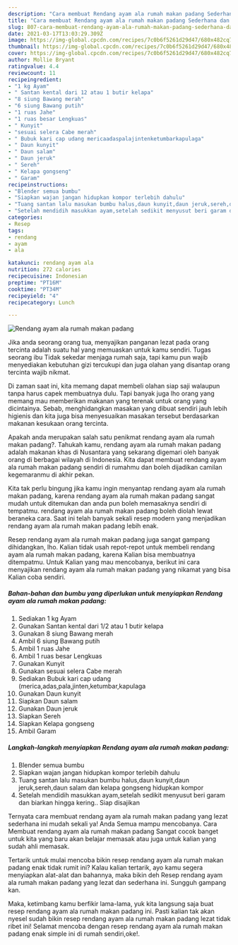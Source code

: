 ```yaml
---
description: "Cara membuat Rendang ayam ala rumah makan padang Sederhana dan Mudah Dibuat"
title: "Cara membuat Rendang ayam ala rumah makan padang Sederhana dan Mudah Dibuat"
slug: 807-cara-membuat-rendang-ayam-ala-rumah-makan-padang-sederhana-dan-mudah-dibuat
date: 2021-03-17T13:03:29.309Z
image: https://img-global.cpcdn.com/recipes/7c0b6f5261d29d47/680x482cq70/rendang-ayam-ala-rumah-makan-padang-foto-resep-utama.jpg
thumbnail: https://img-global.cpcdn.com/recipes/7c0b6f5261d29d47/680x482cq70/rendang-ayam-ala-rumah-makan-padang-foto-resep-utama.jpg
cover: https://img-global.cpcdn.com/recipes/7c0b6f5261d29d47/680x482cq70/rendang-ayam-ala-rumah-makan-padang-foto-resep-utama.jpg
author: Mollie Bryant
ratingvalue: 4.4
reviewcount: 11
recipeingredient:
- "1 kg Ayam"
- " Santan kental dari 12 atau 1 butir kelapa"
- "8 siung Bawang merah"
- "6 siung Bawang putih"
- "1 ruas Jahe"
- "1 ruas besar Lengkuas"
- " Kunyit"
- "sesuai selera Cabe merah"
- " Bubuk kari cap udang mericaadaspalajintenketumbarkapulaga"
- " Daun kunyit"
- " Daun salam"
- " Daun jeruk"
- " Sereh"
- " Kelapa gongseng"
- " Garam"
recipeinstructions:
- "Blender semua bumbu"
- "Siapkan wajan jangan hidupkan kompor terlebih dahulu"
- "Tuang santan lalu masukan bumbu halus,daun kunyit,daun jeruk,sereh,daun salam dan kelapa gongseng hidupkan kompor"
- "Setelah mendidih masukkan ayam,setelah sedikit menyusut beri garam dan biarkan hingga kering.. Siap disajikan"
categories:
- Resep
tags:
- rendang
- ayam
- ala

katakunci: rendang ayam ala 
nutrition: 272 calories
recipecuisine: Indonesian
preptime: "PT16M"
cooktime: "PT34M"
recipeyield: "4"
recipecategory: Lunch

---
```



![Rendang ayam ala rumah makan padang](https://img-global.cpcdn.com/recipes/7c0b6f5261d29d47/680x482cq70/rendang-ayam-ala-rumah-makan-padang-foto-resep-utama.jpg)

Jika anda seorang orang tua, menyajikan panganan lezat pada orang tercinta adalah suatu hal yang memuaskan untuk kamu sendiri. Tugas seorang ibu Tidak sekedar menjaga rumah saja, tapi kamu pun wajib menyediakan kebutuhan gizi tercukupi dan juga olahan yang disantap orang tercinta wajib nikmat.

Di zaman  saat ini, kita memang dapat membeli olahan siap saji walaupun tanpa harus capek membuatnya dulu. Tapi banyak juga lho orang yang memang mau memberikan makanan yang terenak untuk orang yang dicintainya. Sebab, menghidangkan masakan yang dibuat sendiri jauh lebih higienis dan kita juga bisa menyesuaikan masakan tersebut berdasarkan makanan kesukaan orang tercinta. 



Apakah anda merupakan salah satu penikmat rendang ayam ala rumah makan padang?. Tahukah kamu, rendang ayam ala rumah makan padang adalah makanan khas di Nusantara yang sekarang digemari oleh banyak orang di berbagai wilayah di Indonesia. Kita dapat membuat rendang ayam ala rumah makan padang sendiri di rumahmu dan boleh dijadikan camilan kegemaranmu di akhir pekan.

Kita tak perlu bingung jika kamu ingin menyantap rendang ayam ala rumah makan padang, karena rendang ayam ala rumah makan padang sangat mudah untuk ditemukan dan anda pun boleh memasaknya sendiri di tempatmu. rendang ayam ala rumah makan padang boleh diolah lewat beraneka cara. Saat ini telah banyak sekali resep modern yang menjadikan rendang ayam ala rumah makan padang lebih enak.

Resep rendang ayam ala rumah makan padang juga sangat gampang dihidangkan, lho. Kalian tidak usah repot-repot untuk membeli rendang ayam ala rumah makan padang, karena Kalian bisa membuatnya ditempatmu. Untuk Kalian yang mau mencobanya, berikut ini cara menyajikan rendang ayam ala rumah makan padang yang nikamat yang bisa Kalian coba sendiri.

<!--inarticleads1-->

##### Bahan-bahan dan bumbu yang diperlukan untuk menyiapkan Rendang ayam ala rumah makan padang:

1. Sediakan 1 kg Ayam
1. Gunakan  Santan kental dari 1/2 atau 1 butir kelapa
1. Gunakan 8 siung Bawang merah
1. Ambil 6 siung Bawang putih
1. Ambil 1 ruas Jahe
1. Ambil 1 ruas besar Lengkuas
1. Gunakan  Kunyit
1. Gunakan sesuai selera Cabe merah
1. Sediakan  Bubuk kari cap udang (merica,adas,pala,jinten,ketumbar,kapulaga
1. Gunakan  Daun kunyit
1. Siapkan  Daun salam
1. Gunakan  Daun jeruk
1. Siapkan  Sereh
1. Siapkan  Kelapa gongseng
1. Ambil  Garam




<!--inarticleads2-->

##### Langkah-langkah menyiapkan Rendang ayam ala rumah makan padang:

1. Blender semua bumbu
1. Siapkan wajan jangan hidupkan kompor terlebih dahulu
1. Tuang santan lalu masukan bumbu halus,daun kunyit,daun jeruk,sereh,daun salam dan kelapa gongseng hidupkan kompor
1. Setelah mendidih masukkan ayam,setelah sedikit menyusut beri garam dan biarkan hingga kering.. Siap disajikan




Ternyata cara membuat rendang ayam ala rumah makan padang yang lezat sederhana ini mudah sekali ya! Anda Semua mampu mencobanya. Cara Membuat rendang ayam ala rumah makan padang Sangat cocok banget untuk kita yang baru akan belajar memasak atau juga untuk kalian yang sudah ahli memasak.

Tertarik untuk mulai mencoba bikin resep rendang ayam ala rumah makan padang enak tidak rumit ini? Kalau kalian tertarik, ayo kamu segera menyiapkan alat-alat dan bahannya, maka bikin deh Resep rendang ayam ala rumah makan padang yang lezat dan sederhana ini. Sungguh gampang kan. 

Maka, ketimbang kamu berfikir lama-lama, yuk kita langsung saja buat resep rendang ayam ala rumah makan padang ini. Pasti kalian tak akan nyesel sudah bikin resep rendang ayam ala rumah makan padang lezat tidak ribet ini! Selamat mencoba dengan resep rendang ayam ala rumah makan padang enak simple ini di rumah sendiri,oke!.

